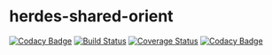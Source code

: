 # herdes-shared-orient

[![Codacy Badge](https://api.codacy.com/project/badge/Grade/77106f903fe64f99a4caed107e7379af)](https://www.codacy.com/app/dembol/herdes-shared-orient?utm_source=github.com&utm_medium=referral&utm_content=herdes/herdes-shared-orient&utm_campaign=badger)
[![Build Status](https://travis-ci.org/herdes/herdes-shared-orient.svg?branch=master)](https://travis-ci.org/herdes/herdes-shared-orient)
[![Coverage Status](https://coveralls.io/repos/github/herdes/herdes-shared-orient/badge.svg?branch=master)](https://coveralls.io/github/herdes/herdes-shared-orient?branch=master)
[![Codacy Badge](https://api.codacy.com/project/badge/Grade/77106f903fe64f99a4caed107e7379af)](https://www.codacy.com/app/dembol/herdes-shared-orient?utm_source=github.com&amp;utm_medium=referral&amp;utm_content=herdes/herdes-shared-orient&amp;utm_campaign=Badge_Grade)
